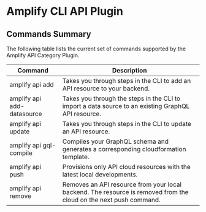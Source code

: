 # Amplify CLI API Plugin

## Commands Summary

The following table lists the current set of commands supported by the Amplify API Category Plugin.

| Command              | Description |
| --- | --- |
| amplify api add | Takes you through steps in the CLI to add an API resource to your backend.   |
| amplify api add-datasource | Takes you through the steps in the CLI to import a data source to an existing GraphQL API resource. |
| amplify api update | Takes you through steps in the CLI to update an API resource.  |
| amplify api gql-compile | Compiles your GraphQL schema and generates a corresponding cloudformation template.  |
| amplify api push | Provisions only API cloud resources with the latest local developments.  |
| amplify api remove | Removes an API resource from your local backend. The resource is removed from the cloud on the next push command. |
